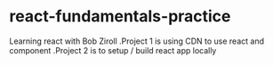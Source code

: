 # react-fundamentals-practice
Learning react with Bob Ziroll
.Project 1 is using CDN to use react and component
.Project 2 is to setup / build react app locally


